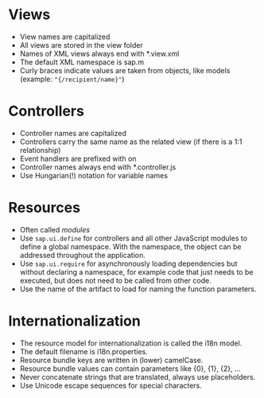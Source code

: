 Views
=====
 * View names are capitalized
 * All views are stored in the view folder
 * Names of XML views always end with *.view.xml
 * The default XML namespace is sap.m
 * Curly braces indicate values are taken from objects, like models (example: `"{/recipient/name}"`)
 
Controllers
===========
 * Controller names are capitalized
 * Controllers carry the same name as the related view (if there is a 1:1 relationship)
 * Event handlers are prefixed with on
 * Controller names always end with *.controller.js
 * Use Hungarian(!) notation for variable names
 
Resources
=========
  * Often called *modules*
  * Use `sap.ui.define` for controllers and all other JavaScript modules to define a global namespace. With the namespace, the object can be addressed throughout the application.
  * Use `sap.ui.require` for asynchronously loading dependencies but without declaring a namespace, for example code that just needs to be executed, but does not need to be called from other code.
  * Use the name of the artifact to load for naming the function parameters.

Internationalization
====================
 * The resource model for internationalization is called the i18n model.
 * The default filename is i18n.properties.
 * Resource bundle keys are written in (lower) camelCase.
 * Resource bundle values can contain parameters like {0}, {1}, {2}, …
 * Never concatenate strings that are translated, always use placeholders.
 * Use Unicode escape sequences for special characters.

